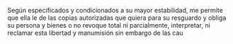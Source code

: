Según especificados y condicionados a su mayor estabilidad, me permite que ella le de las copias autorizadas que quiera para su resguardo y obliga su persona y bienes o no revoque total ni parcialmente, interpretar, ni reclamar esta libertad y manumisión sin embargo de las cau